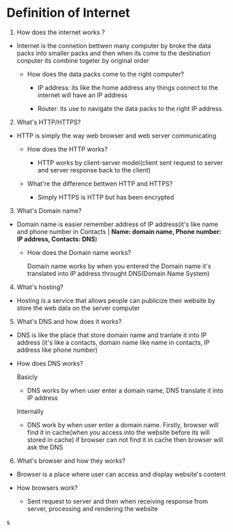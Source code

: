 # Definition of Internet

1. How does the internet works ?

- Internet is the connetion bettwen many computer by broke the data packs into smaller packs and then when its come to the destination conputer its combine togeter by original order

  - How does the data packs come to the right computer?

    - IP address: its like the home address any things connect to the internet will have an IP address

    - Router: its use to navigate the data packs to the right IP address

2. What's HTTP/HTTPS?

- HTTP is simply the way web browser and web server communicating

  - How does the HTTP works?

    - HTTP works by client-server model(client sent request to server and server response back to the client)

  - What're the difference bettwen HTTP and HTTPS?

    - Simply HTTPS is HTTP but has been encrypted

3. What's Domain name?

- Domain name is easier remember address of IP address(it's like name and phone number in Contacts | **Name: domain name, Phone number: IP address, Contacts: DNS**)

  - How does the Domain name works?

    Domain name works by when you entered the Domain name it's translated into IP address throught DNS(Domain Name System)

4. What's hosting?

- Hosting is a service that allows people can publicize their website by store the web data on the server computer

5. What's DNS and how does it works?

- DNS is like the place that store domain name and tranlate it into IP address (it's like a contacts, domain name like name in contacts, IP address like phone number)
- How does DNS works?

  Basicly

  - DNS works by when user enter a domain name, DNS translate it into IP address

  Internally

  - DNS work by when user enter a domain name. Firstly, browser will find it in cache(when you access into the website before its will stored in cache) if browser can not find it in cache then browser will ask the DNS

6. What's browser and how they works?

- Browser is a place where user can access and display website's content

- How browsers work?

  - Sent request to server and then when receiving response from server, processing and rendering the website

s
